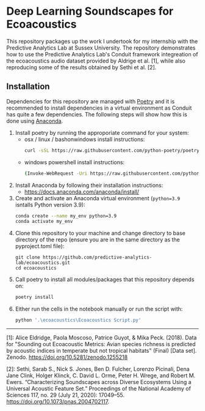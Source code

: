 # Deep Learning Soundscapes for Ecoacoustics

This repository packages up the work I undertook for my internship with the Predictive Analytics Lab at Sussex University. The repository demonstrates how to use the Predictive Analytics Lab's Conduit framework integreation of the ecoacoustics audio dataset provided by Aldrige et al. [1], while also reproducing some of the results obtained by Sethi et al. [2].

## Installation

Dependencies for this repository are managed with [Poetry] and it is recommended to install dependencies in a virtual environment as Conduit has quite a few dependencies. The following steps will show how this is done using [Anaconda].

1. Install poetry by running the approporiate command for your system:
    * osx / linux / bashonwindows install instructions:
        ```sh
        curl -sSL https://raw.githubusercontent.com/python-poetry/poetry/master/get-poetry.py | python -
        ```
    * windows powershell install instructions:
        ```sh
        (Invoke-WebRequest -Uri https://raw.githubusercontent.com/python-poetry/poetry/master/get-poetry.py -UseBasicParsing).Content | python -
        ```
2. Install Anaconda by following their installation instructions:
    * https://docs.anaconda.com/anaconda/install/
3. Create and activate an Anaconda virtual environment (`python=3.9` isntalls Python version 3.9):
    ```sh
    conda create --name my_env python=3.9
    conda activate my_env
    ```
4. Clone this repository to your machine and change directory to base directory of the repo (ensure you are in the same directory as the pyproject.toml file):
    ```
    git clone https://github.com/predictive-analytics-lab/ecoacoustics.git
    cd ecoacoustics
    ```
5. Call poetry to install all modules/packages that this repository depends on:
    ```sh
    poetry install
    ```
6. Either run the cells in the notebook manually or run the script with:
    ```sh
    python '.\ecoacoustics\Ecoacoustics Script.py'
    ```
---
[1]: Alice Eldridge, Paola Moscoso, Patrice Guyot, & Mika Peck. (2018). Data for "Sounding out Ecoacoustic Metrics: Avian species richness is predicted by acoustic indices in temperate but not tropical habitats" (Final) [Data set]. Zenodo. https://doi.org/10.5281/zenodo.1255218

[2]: Sethi, Sarab S., Nick S. Jones, Ben D. Fulcher, Lorenzo Picinali, Dena Jane Clink, Holger Klinck, C. David L. Orme, Peter H. Wrege, and Robert M. Ewers. “Characterizing Soundscapes across Diverse Ecosystems Using a Universal Acoustic Feature Set.” Proceedings of the National Academy of Sciences 117, no. 29 (July 21, 2020): 17049–55. https://doi.org/10.1073/pnas.2004702117.

[//]: #
  [Poetry]: <https://python-poetry.org/>
  [Anaconda]: <https://docs.anaconda.com/anaconda/>
